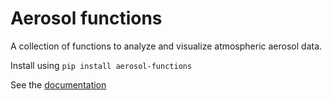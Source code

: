 # Aerosol functions
A collection of functions to analyze and visualize atmospheric aerosol data.

Install using `pip install aerosol-functions`

See the [documentation](https://jlpl.github.io/aerosol-functions/)

